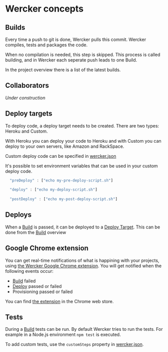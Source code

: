 # Wercker concepts

<a id="builds"></a>

## Builds

Every time a push to git is done, Wercker pulls this commit. Wercker compiles, tests and packages the code.

When no compilation is needed, this step is skipped. This process is called building, and in Wercker
each seperate push leads to one Build.

In the project overview there is a list of the latest builds.

<a id="collaborators"></a>

## Collaborators

*Under construction*

<a id="deploy-targets"></a>

## Deploy targets

To deploy code, a deploy target needs to be created. There are two types: Heroku and Custom.

With Heroku you can deploy your code to Heroku and with Custom you can deploy to your own servers, like Amazon and RackSpace.

Custom deploy code can be specified in [wercker.json](werckerjson)

It's possible to set environment variables that can be used in your custom deploy code.

``` javascript  
  "preDeploy" : ["echo my-pre-deploy-script.sh"]
  
  "deploy" : ["echo my-deploy-script.sh"]
  
  "postDeploy" : ["echo my-post-deploy-script.sh"]
```

<a id="deploys"></a>

## Deploys

When a [Build](#builds) is passed, it can be deployed to a [Deploy Target](#deploy-targets).
This can be done from the [Build](#builds) overview

<a id="google-chrome-extension"></a>

## Google Chrome extension

You can get real-time notifications of what is happining with your projects, using 
<a href="https://chrome.google.com/webstore/detail/wercker-build-notificatio/hdbipaohmcaebblpcioidpgkeijnikch" target="_blank">the Wercker Google Chrome extension</a>.
You will get notified when the following events occur:

*   [Build](#builds) failed
*   [Deploy](#deploys) passed or failed
*   Provisioning passed or failed

You can find <a href="https://chrome.google.com/webstore/detail/wercker-build-notificatio/hdbipaohmcaebblpcioidpgkeijnikch" target="_blank">the extension</a> in the Chrome web store.

<a id="tests"></a>

## Tests

During a [Build](#builds) tests can be run. By default Wercker tries to run the tests. For example in a Node.js environment
```npm test``` is executed.

To add custom tests, use the ```customSteps``` property in [wercker.json](werckerjson).


